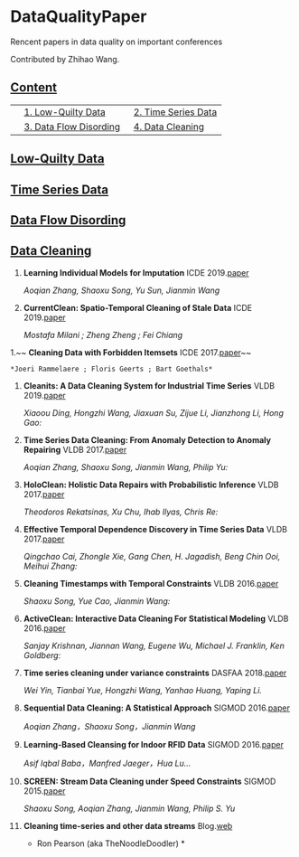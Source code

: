 # DataQualityPaper
Rencent papers in data quality on important conferences 

Contributed by Zhihao Wang.

## [Content](#content)

<table>
<!-- <tr><td colspan="2"><a href="#survey-papers">1. Survey</a></td></tr> 
<tr><td colspan="2"><a href="#models">2. Models</a></td></tr> -->
<tr>
    <td>&emsp;<a href="#low-quilty-data">1.  Low-Quilty Data</a></td>
    <td>&ensp;<a href="#time-series-data">2.  Time Series Data</a></td>
</tr>
<tr>
    <td>&emsp;<a href="#data-flow-disording">3.  Data Flow Disording</a></td>
    <td>&ensp;<a href="#data-cleaning">4.  Data Cleaning</a></td>
</tr>
</table>

## [Low-Quilty Data](#content)

    
## [Time Series Data](#content)


    
## [Data Flow Disording](#content)

    
## [Data Cleaning](#content)

1. **Learning Individual Models for Imputation** ICDE 2019.[paper](http://ieeexplore-ieee-org-s.ivpn.hit.edu.cn/stamp/stamp.jsp?tp=&arnumber=8731351)

    *Aoqian Zhang, Shaoxu Song, Yu Sun, Jianmin Wang*
        
1. **CurrentClean: Spatio-Temporal Cleaning of Stale Data** ICDE 2019.[paper](http://ieeexplore-ieee-org-s.ivpn.hit.edu.cn/stamp/stamp.jsp?tp=&arnumber=8731522)

    *Mostafa Milani ; Zheng Zheng ; Fei Chiang*
    
1.~~ **Cleaning Data with Forbidden Itemsets** ICDE 2017.[paper](http://ieeexplore-ieee-org-s.ivpn.hit.edu.cn/stamp/stamp.jsp?tp=&arnumber=7930034)~~

    *Joeri Rammelaere ; Floris Geerts ; Bart Goethals*
    
1. **Cleanits: A Data Cleaning System for Industrial Time Series** VLDB 2019.[paper](http://www.vldb.org/pvldb/vol12/p1786-ding.pdf)

    *Xiaoou Ding, Hongzhi Wang, Jiaxuan Su, Zijue Li, Jianzhong Li, Hong Gao:*
    
1. **Time Series Data Cleaning: From Anomaly Detection to Anomaly Repairing** VLDB 2017.[paper](http://www.vldb.org/pvldb/vol10/p1046-song.pdf)

    *Aoqian Zhang, Shaoxu Song, Jianmin Wang, Philip Yu:*
    
 1. **HoloClean: Holistic Data Repairs with Probabilistic Inference** VLDB 2017.[paper](http://www.vldb.org/pvldb/vol10/p1190-rekatsinas.pdf)

    *Theodoros Rekatsinas, Xu Chu, Ihab Ilyas, Chris Re:*   
    
 1. **Effective Temporal Dependence Discovery in Time Series Data** VLDB 2017.[paper](http://www.vldb.org/pvldb/vol11/p893-cai.pdf)

    *Qingchao Cai, Zhongle Xie, Gang Chen, H. Jagadish, Beng Chin Ooi, Meihui Zhang:*   

 1. **Cleaning Timestamps with Temporal Constraints**  VLDB 2016.[paper](http://www.vldb.org/pvldb/vol9/p708-song.pdf)

    *Shaoxu Song, Yue Cao, Jianmin Wang:*   
    
 1. **ActiveClean: Interactive Data Cleaning For Statistical Modeling**  VLDB 2016.[paper](http://www.vldb.org/pvldb/vol9/p948-krishnan.pdf)

    *Sanjay Krishnan, Jiannan Wang, Eugene Wu, Michael J. Franklin, Ken Goldberg:*   
    
 1. **Time series cleaning under variance constraints**  DASFAA 2018.[paper](http://link-springer-com-s.ivpn.hit.edu.cn/content/pdf/10.1007%2F978-3-319-91455-8.pdf)

    *Wei Yin, Tianbai Yue, Hongzhi Wang, Yanhao Huang, Yaping Li.*   
    
1. **Sequential Data Cleaning: A Statistical Approach**  SIGMOD 2016.[paper](http://ise.thss.tsinghua.edu.cn/sxsong/doc/16sigmod-sequential.pdf)

    *Aoqian Zhang，Shaoxu Song，Jianmin Wang*   
    
1. **Learning-Based Cleansing for Indoor RFID Data**  SIGMOD 2016.[paper]()

    *Asif Iqbal Baba，Manfred Jaeger，Hua Lu...*   
    
 1. **SCREEN: Stream Data Cleaning under Speed Constraints**  SIGMOD 2015.[paper](https://www.semanticscholar.org/paper/SCREEN%3A-Stream-Data-Cleaning-under-Speed-Song-Zhang/ec4b1bee27c0294d1819bd9186ed09e8df960aa1)

    *Shaoxu Song, Aoqian Zhang, Jianmin Wang, Philip S. Yu*   
       
 1. **Cleaning time-series and other data streams**  Blog.[web](http://exploringdatablog.blogspot.com/2011/11/cleaning-time-series-and-other-data.html)

    * Ron Pearson (aka TheNoodleDoodler) *   
